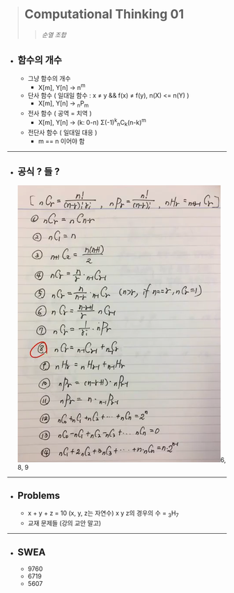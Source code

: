 > # Computational Thinking 01
>> ###### 순열 조합

* ## 함수의 개수
  * 그냥 함수의 개수
    * X[m], Y[n] &rarr; n<sup>m</sup>
  * 단사 함수 ( 일대일 함수 : x ≠ y && f(x) ≠ f(y),  n(X) <= n(Y) )
    * X[m], Y[n] &rarr; <sub>n</sub>P<sub>m</sub>
  * 전사 함수 ( 공역 = 치역 )
    * X[m], Y[n] &rarr; (k: 0-n) &Sigma;(-1)<sup>k</sup><sub>n</sub>C<sub>k</sub>(n-k)<sup>m</sup>
  * 전단사 함수 ( 일대일 대응 )
    * m == n 이어야 함

---

* ## 공식 ? 들 ?
  ![Alternatives](../img/nPr_nCr_nHr.PNG)6, 8, 9

---

* ## Problems
  * x + y + z = 10 (x, y, z는 자연수) x y z의 경우의 수 = <sub>3</sub>H<sub>7</sub>
  * 교재 문제들 (강의 교안 말고)

---

* ## SWEA
  * 9760
  * 6719
  * 5607
